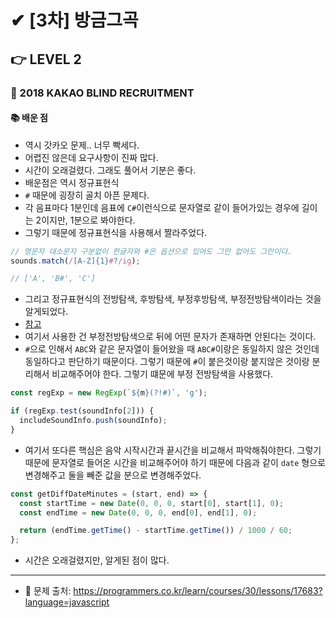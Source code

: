 # ✔ [3차] 방금그곡

## 👉 LEVEL 2

### 🎯 2018 KAKAO BLIND RECRUITMENT

#### 📚 배운 점
- 역시 갓카오 문제.. 너무 빡세다.
- 어렵진 않은데 요구사항이 진짜 많다.
- 시간이 오래걸렸다. 그래도 풀어서 기분은 좋다.
- 배운점은 역시 정규표현식
- `#` 때문에 굉장히 골치 아픈 문제다.
- 각 음표마다 1분인데 음표에 `C#`이런식으로 문자열로 같이 들어가있는 경우에 길이는 2이지만, 1분으로 봐야한다.
- 그렇기 때문에 정규표현식을 사용해서 짤라주었다.


```js
// 영문자 대소문자 구분없이 한글자와 #은 옵션으로 있어도 그만 없어도 그만이다.
sounds.match(/[A-Z]{1}#?/ig);

// ['A', 'B#', 'C']
```

- 그리고 정규표현식의 전방탐색, 후방탐색, 부정후방탐색, 부정전방탐색이라는 것을 알게되었다.
- [참고](https://sub0709.tistory.com/54)
- 여기서 사용한 건 부정전방탐색으로 뒤에 어떤 문자가 존재하면 안된다는 것이다.
- `#`으로 인해서 `ABC`와 같은 문자열이 들어왔을 때 `ABC#`이랑은 동일하지 않은 것인데 동일하다고 판단하기 때문이다. 그렇기 때문에 `#`이 붙은것이랑 붙지않은 것이랑 분리해서 비교해주어야 한다. 그렇기 떄문에 부정 전방탐색을 사용했다.

```js
const regExp = new RegExp(`${m}(?!#)`, 'g');

if (regExp.test(soundInfo[2])) {
  includeSoundInfo.push(soundInfo);
}
```

- 여기서 또다른 핵심은 음악 시작시간과 끝시간을 비교해서 파악해줘야한다. 그렇기 때문에 문자열로 들어온 시간을 비교해주어야 하기 때문에 다음과 같이 `date` 형으로 변경해주고 둘을 빼준 값을 분으로 변경해주었다.

```js
const getDiffDateMinutes = (start, end) => {
  const startTime = new Date(0, 0, 0, start[0], start[1], 0);
  const endTime = new Date(0, 0, 0, end[0], end[1], 0);

  return (endTime.getTime() - startTime.getTime()) / 1000 / 60;
};
```

- 시간은 오래걸렸지만, 알게된 점이 많다.

---

- 📌 문제 출처: https://programmers.co.kr/learn/courses/30/lessons/17683?language=javascript
